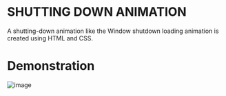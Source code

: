 # SHUTTING DOWN ANIMATION
A shutting-down animation like the Window shutdown loading animation is created using HTML and CSS.

# Demonstration

![image](https://github.com/user-attachments/assets/0cb7efd7-72b0-45d7-a1c1-616af646992a)

